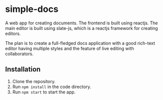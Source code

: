 # simple-docs
A web app for creating documents. The frontend is built using reactjs. The main editor is built using slate-js, which is a reactjs framework for creating editors.

The plan is to create a full-fledged docs application with a good rich-text editor having multiple styles and the feature of live editing with collaborators.

## Installation
1. Clone the repository.
2. Run `npm install` in the code directory.
3. Run `npm start` to start the app.
